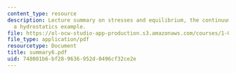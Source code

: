 ```yaml
---
content_type: resource
description: Lecture summary on stresses and equilibrium, the continuum model, and
  a hydrostatics example.
file: https://ol-ocw-studio-app-production.s3.amazonaws.com/courses/1-050-engineering-mechanics-i-fall-2007/748001b6bf289636952d0496cf32ce2e_summary6.pdf
file_type: application/pdf
resourcetype: Document
title: summary6.pdf
uid: 748001b6-bf28-9636-952d-0496cf32ce2e
---
```

